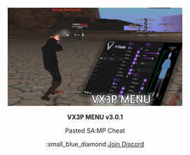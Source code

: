 <p align="center">
  <img src="https://github.com/Dev-Juquinha123/Vx3p-3.0.1/blob/c61a0e2d494f27afd38cf945fea1fa86f5c09fb4/Vx3p.jpg" alt="Community123" width="400">
</p>


<p align="center">
  <strong>VX3P MENU v3.0.1</strong>
</p>

<p align="center">
  Pasted SA:MP Cheat
</p>

<p align="center">
  :small_blue_diamond:<a href="https://discord.com/invite/Q3f9chQBzs">Join Discord</a>
</p>
